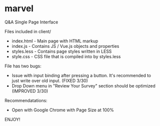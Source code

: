 # marvel
Q&amp;A Single Page Interface

Files included in client/
 - index.html - Main page with HTML markup
 - index.js - Contains JS / Vue.js objects and properties
 - styles.less - Contains page styles written in LESS
 - style.css - CSS file that is compiled into by styles.less
 
File has two bugs:
 - Issue with input binding after pressing a button. It's recommended to just write over old input. (FIXED 3/30)
 - Drop Down menu in "Review Your Survey" section should be optimized (IMPROVED 3/30)
 
 Recommendatations:
 - Open with Google Chrome with Page Size at 100%
 
ENJOY!
